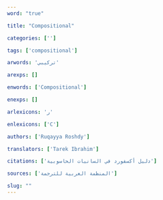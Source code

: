 ```yaml
---
word: "true"

title: "Compositional"

categories: ['']

tags: ['compositional']

arwords: 'تركيبي'

arexps: []

enwords: ['Compositional']

enexps: []

arlexicons: 'ر'

enlexicons: ['C']

authors: ['Ruqayya Roshdy']

translators: ['Tarek Ibrahim']

citations: ['دليل أكسفورد في السانيات الحاسوبية']

sources: ['المنظمة العربية للترجمة']

slug: ""
---
```

